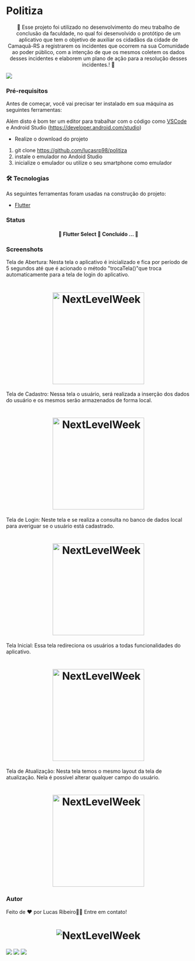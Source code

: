 # Politiza

<p align="center">🚀 Esse projeto foi utilizado no desenvolvimento do meu trabalho de
conclusão da faculdade, no qual foi desenvolvido o protótipo de um
aplicativo que tem o objetivo de auxiliar os cidadãos da cidade de
Camaquã-RS a registrarem os incidentes que ocorrem na sua Comunidade
ao poder público, com a intenção de que os mesmos coletem os dados
desses incidentes e elaborem um plano de ação para a resolução desses
incidentes.! 🚀</p>

<img src="https://img.shields.io/static/v1?label=Flutter&message=Politiza&color=7159c1&style=for-the-badge&logo=ghost"/>

### Pré-requisitos

Antes de começar, você vai precisar ter instalado em sua máquina as seguintes ferramentas:

Além disto é bom ter um editor para trabalhar com o código como [VSCode](https://code.visualstudio.com/) e Android Studio (https://developer.android.com/studio)

* Realize o download do projeto

1. git clone https://github.com/lucasrp98/politiza
2. instale o emulador no Andoid Studio
3. inicialize o emulador ou utilize o seu smartphone como emulador

### 🛠 Tecnologias

As seguintes ferramentas foram usadas na construção do projeto:

- [Flutter](https://flutter.dev/)

### Status
<h4 align="center"> 
	🚧  Flutter Select 🚀 Concluído ...  🚧
</h4>

### Screenshots

Tela de Abertura: Nesta tela o aplicativo é inicializado e fica por período de 5 segundos até que
é acionado o método "trocaTela()"que troca automaticamente para a tela de login do
aplicativo.

<h1 align="center">
  <img alt="NextLevelWeek" title="#NextLevelWeek" src="./images/abertura.png" width="250"/>
</h1>

Tela de Cadastro: Nessa tela o usuário, será realizada a inserção dos dados do usuário e os mesmos
serão armazenados de forma local.

<h1 align="center">
  <img alt="NextLevelWeek" title="#NextLevelWeek" src="./images/cadastro.png" width="250"/>
</h1>

Tela de Login: Neste tela e se realiza a consulta no banco de dados local para averiguar se o usuário está cadastrado.

<h1 align="center">
  <img alt="NextLevelWeek" title="#NextLevelWeek" src="./images/login.png" width="250"/>
</h1>

Tela Inicial: Essa tela redireciona os usuários a todas funcionalidades do aplicativo. 

<h1 align="center">
  <img alt="NextLevelWeek" title="#NextLevelWeek" src="./images/pag-inicial.png" width="250"/>
</h1>

Tela de Atualização: Nesta tela temos o mesmo layout da tela de atualização. Nela é possível alterar qualquer campo do usuário.

<h1 align="center">
  <img alt="NextLevelWeek" title="#NextLevelWeek" src="./images/atualizacao.png" width="250"/>
</h1>


### Autor

Feito de ❤️ por Lucas Ribeiro👋🏽 Entre em contato!

<h1 align="center">
  <img alt="NextLevelWeek" title="#NextLevelWeek" src="https://avatars.githubusercontent.com/u/102001519?s=400&u=445ed2f86820cfae35c3857d9ebce7edde871327&v=4"  />
</h1>

<div>
<a href="https://www.instagram.com/lucasribeiroo_98/" target="_blank"><img src="https://img.shields.io/badge/-Instagram-%23E4405F?style=for-the-badge&logo=instagram&logoColor=white" target="_blank"></a>
<a href = "lucaorpacheco@gmail.com"><img src="https://img.shields.io/badge/Gmail-D14836?style=for-the-badge&logo=gmail&logoColor=white" target="_blank"></a>
<a href="https://www.linkedin.com/in/lucas-ribeiro-582871169/" target="_blank"><img src="https://img.shields.io/badge/-LinkedIn-%230077B5?style=for-the-badge&logo=linkedin&logoColor=white" target="_blank"></a>   
</div>


